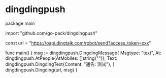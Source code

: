# dingdingpush
package main

import "github.com/go-pack/dingdingpush"

const url = "https://oapi.dingtalk.com/robot/send?access_token=xxx"

func main() {
	msg := dingdingpush.DingdingMessage{
		Msgtype: "text",
		At:      dingdingpush.AtPeople{AtMobiles: []string{""}},
		Text:    dingdingpush.DingdingText{Content: "通告: 测试"},
	}
	dingdingpush.Dingding(url, msg)
}
